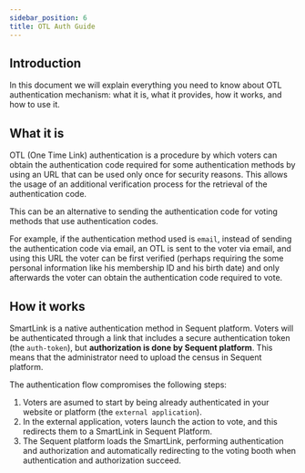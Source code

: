```yaml
---
sidebar_position: 6
title: OTL Auth Guide
---
```


## Introduction

In this document we will explain everything you need to know about OTL
authentication mechanism: what it is, what it provides, how it works, and how to
use it.

## What it is

OTL (One Time Link) authentication is a procedure by which voters can obtain the
authentication code required for some authentication methods by using an URL
that can be used only once for security reasons. This allows the usage of an
additional verification process for the retrieval of the authentication code.

This can be an alternative to sending the authentication code for voting methods
that use authentication codes. 

For example, if the authentication method used is `email`, instead of sending
the authentication code via email, an OTL is sent to the voter via email, and
using this URL the voter can be first verified (perhaps requiring the some
personal information like his membership ID and his birth date) and only
afterwards the voter can obtain the authentication code required to vote.

## How it works

SmartLink is a native authentication method in Sequent platform. Voters will be 
authenticated through a link that includes a secure authentication token (the 
`auth-token`), but  **authorization is done by Sequent platform**. This 
means that the administrator need to upload the census in Sequent platform.

The authentication flow compromises the following steps:
1. Voters are asumed to start by being already authenticated in your website or 
platform (the `external application`).
2. In the external application, voters launch the action to vote, and this 
redirects them to a SmartLink in Sequent Platform.
3. The Sequent platform loads the SmartLink, performing authentication and 
authorization and automatically redirecting to the voting booth when 
authentication and authorization succeed. 
